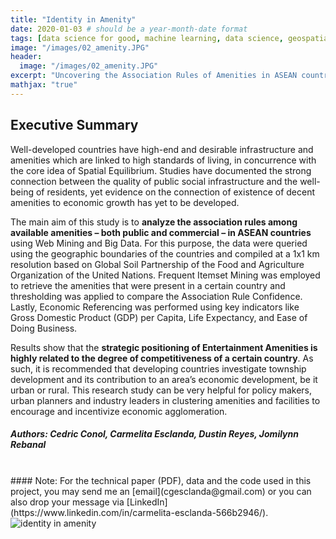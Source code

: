 ```yaml
---
title: "Identity in Amenity"
date: 2020-01-03 # should be a year-month-date format
tags: [data science for good, machine learning, data science, geospatial, gis, aws, aws athena, geotagging, amenity, frequent itemset mining, data mining]
image: "/images/02_amenity.JPG"
header:
  image: "/images/02_amenity.JPG"
excerpt: "Uncovering the Association Rules of Amenities in ASEAN countries and their relationship to Economic Competencies using Web Mining and Big Data Analysis"
mathjax: "true"
---
```

## Executive Summary 

Well-developed countries have high-end and desirable infrastructure and amenities which are linked to high standards of living, in concurrence with the core idea of Spatial Equilibrium. Studies have documented the strong connection between the quality of public social infrastructure and the well-being of residents, yet evidence on the connection of existence of decent amenities to economic growth has yet to be developed. 

The main aim of this study is to **analyze the association rules among available amenities – both public and commercial – in ASEAN countries** using Web Mining and Big Data. For this purpose, the data were queried using the geographic boundaries of the countries and compiled at a 1x1 km resolution based on Global Soil Partnership of the Food and Agriculture Organization of the United Nations. Frequent Itemset Mining was employed to retrieve the amenities that were present in a certain country and thresholding was applied to compare the Association Rule Confidence. Lastly, Economic Referencing was performed using key indicators like Gross Domestic Product (GDP) per Capita, Life Expectancy, and Ease of Doing Business. 

Results show that the **strategic positioning of Entertainment Amenities is highly related to the degree of competitiveness of a certain country**. As such, it is recommended that developing countries investigate township development and its contribution to an area’s economic development, be it urban or rural. This research study can be very helpful for policy makers, urban planners and industry leaders in clustering amenities and facilities to encourage and incentivize economic agglomeration. 
##### Authors: Cedric Conol, Carmelita Esclanda, Dustin Reyes, Jomilynn Rebanal 
<br>
#### Note: For the technical paper (PDF), data and the code used in this project, you may send me an [email](cgesclanda@gmail.com) or you can also drop your message via [LinkedIn](https://www.linkedin.com/in/carmelita-esclanda-566b2946/).
<br>

<img src="{{ site.url }}{{ site.baseurl }}/images/02_amenity_poster.JPG" alt="identity in amenity">

